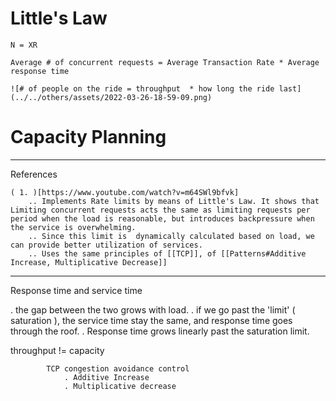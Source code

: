 
# Little's Law

    N = XR 

    Average # of concurrent requests = Average Transaction Rate * Average response time

    ![# of people on the ride = throughput  * how long the ride last](../../others/assets/2022-03-26-18-59-09.png)

# Capacity Planning

___
References

    ( 1. )[https://www.youtube.com/watch?v=m64SWl9bfvk]
        .. Implements Rate limits by means of Little's Law. It shows that Limiting concurrent requests acts the same as limiting requests per period when the load is reasonable, but introduces backpressure when the service is overwhelming. 
        .. Since this limit is  dynamically calculated based on load, we can provide better utilization of services.
        .. Uses the same principles of [[TCP]], of [[Patterns#Additive Increase, Multiplicative Decrease]]

___

Response time and service time

. the gap between the two grows with load.
. if we go past the 'limit' ( saturation ), the service time stay the same, and response time goes through the roof.
. Response time grows linearly past the saturation limit.

throughput != capacity

            TCP congestion avoidance control 
                . Additive Increase
                . Multiplicative decrease
